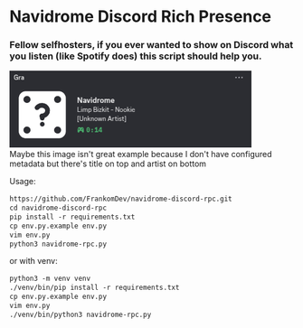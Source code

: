 # Navidrome Discord Rich Presence

### Fellow selfhosters, if you ever wanted to show on Discord what you listen (like Spotify does) this script should help you. <br>
![image](https://github.com/FrankomDev/navidrome-discord-rpc/blob/main/image.png) <br>
Maybe this image isn't great example because I don't have configured metadata but there's title on top and artist on bottom <br>

Usage:
```shell
https://github.com/FrankomDev/navidrome-discord-rpc.git
cd navidrome-discord-rpc
pip install -r requirements.txt
cp env.py.example env.py
vim env.py
python3 navidrome-rpc.py
```
or with venv:
```shell
python3 -m venv venv
./venv/bin/pip install -r requirements.txt
cp env.py.example env.py
vim env.py
./venv/bin/python3 navidrome-rpc.py
```